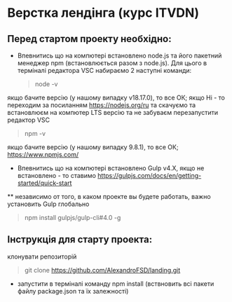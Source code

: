 # Верстка лендінга (курс ITVDN)

## Перед стартом проекту необхідно:

- Впевнитись що на компютері встановлено node.js та його пакетний менеджер npm (встановлюється разом з node.js). Для цього в терміналі редактора VSC набираємо 2 наступні команди:
  > node -v

якщо бачите версію (у нашому випадку v18.17.0), то все ОК;
якщо Ні - то переходим за посиланням https://nodejs.org/ru та скачуємо та встановлюєм на компютер LTS версію та не забуваєм перезапустити редактор VSC

> npm -v

якщо бачите версію (у нашому випадку 9.8.1), то все ОК;
https://www.npmjs.com/

- Впевнитись що на компютері встановлено Gulp v4.X, якщо не встановлено - то ставимо
  https://gulpjs.com/docs/en/getting-started/quick-start

\*\* независимо от того, в каком проекте вы будете работать, важно установить Gulp глобально

> npm install gulpjs/gulp-cli#4.0 -g

## Інструкція для старту проекта:

клонувати репозиторій

> git clone https://github.com/AlexandroFSD/landing.git

- запустити в терміналі команду npm install (вствновить всі пакети файлу package.json та їх залежності)
